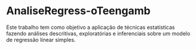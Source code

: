 # AnaliseRegress-oTeengamb
Este trabalho tem como objetivo a aplicação de técnicas estatísticas fazendo análises descritivas, exploratórias e inferenciais sobre um modelo de regressão linear simples.
